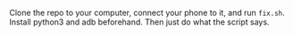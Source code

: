 Clone the repo to your computer, connect your phone to it, and run `fix.sh`. Install python3 and adb beforehand. Then just do what the script says.
